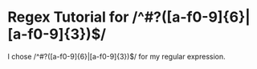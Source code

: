 # Regex Tutorial for /^#?([a-f0-9]{6}|[a-f0-9]{3})$/
I chose /^#?([a-f0-9]{6}|[a-f0-9]{3})$/ for my regular expression.